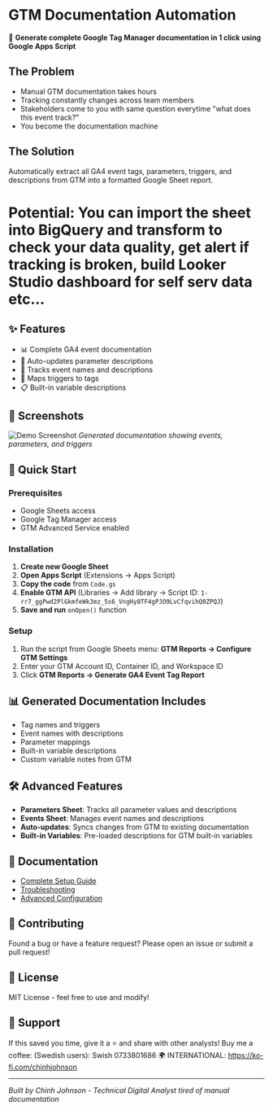 # GTM Documentation Automation

🚀 **Generate complete Google Tag Manager documentation in 1 click using Google Apps Script**

## The Problem
- Manual GTM documentation takes hours
- Tracking constantly changes across team members
- Stakeholders come to you with same question everytime "what does this event track?"
- You become the documentation machine

## The Solution
Automatically extract all GA4 event tags, parameters, triggers, and descriptions from GTM into a formatted Google Sheet report. 
# Potential: You can import the sheet into BigQuery and transform to check your data quality, get alert if tracking is broken, build Looker Studio dashboard for self serv data etc...

## ✨ Features
- 📊 Complete GA4 event documentation
- 🔄 Auto-updates parameter descriptions
- 📝 Tracks event names and descriptions
- 🎯 Maps triggers to tags
- 📋 Built-in variable descriptions

## 📸 Screenshots
![Demo Screenshot](screenshots/demo.png)
*Generated documentation showing events, parameters, and triggers*

## 🚀 Quick Start

### Prerequisites
- Google Sheets access
- Google Tag Manager access
- GTM Advanced Service enabled

### Installation
1. **Create new Google Sheet**
2. **Open Apps Script** (Extensions → Apps Script)
3. **Copy the code** from `Code.gs`
4. **Enable GTM API** (Libraries → Add library → Script ID: `1-rr7_ggPwd2PlGkmfeWk3mz_5s6_VngHy8TF4gPJO9LvCfqvihQ0ZPQJ`)
5. **Save and run** `onOpen()` function

### Setup
1. Run the script from Google Sheets menu: **GTM Reports → Configure GTM Settings**
2. Enter your GTM Account ID, Container ID, and Workspace ID
3. Click **GTM Reports → Generate GA4 Event Tag Report**

## 📊 Generated Documentation Includes
- Tag names and triggers
- Event names with descriptions
- Parameter mappings
- Built-in variable descriptions
- Custom variable notes from GTM

## 🛠️ Advanced Features
- **Parameters Sheet**: Tracks all parameter values and descriptions
- **Events Sheet**: Manages event names and descriptions  
- **Auto-updates**: Syncs changes from GTM to existing documentation
- **Built-in Variables**: Pre-loaded descriptions for GTM built-in variables

## 📖 Documentation
- [Complete Setup Guide](setup-guide.md)
- [Troubleshooting](docs/troubleshooting.md)
- [Advanced Configuration](docs/advanced.md)

## 🤝 Contributing
Found a bug or have a feature request? Please open an issue or submit a pull request!

## 📄 License
MIT License - feel free to use and modify!

## 🙏 Support
If this saved you time, give it a ⭐ and share with other analysts!
Buy me a coffee: 
(Swedish users): Swish 0733801686
🌍 INTERNATIONAL: https://ko-fi.com/chinhjohnson

---
*Built by Chinh Johnson - Technical Digital Analyst tired of manual documentation*
